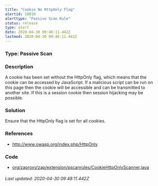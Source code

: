 ```yaml
---
title: "Cookie No HttpOnly Flag"
alertid: 10010
alerttype: "Passive Scan Rule"
status: release
type: alert
date: 2020-04-30 09:48:11.442Z
lastmod: 2020-04-30 09:48:11.442Z
---
```

### Type: Passive Scan

### Description
A cookie has been set without the HttpOnly flag, which means that the cookie can be accessed by JavaScript. If a malicious script can be run on this page then the cookie will be accessible and can be transmitted to another site. If this is a session cookie then session hijacking may be possible.

### Solution

Ensure that the HttpOnly flag is set for all cookies.

### References

* http://www.owasp.org/index.php/HttpOnly

### Code

 * [org/zaproxy/zap/extension/pscanrules/CookieHttpOnlyScanner.java](https://github.com/zaproxy/zap-extensions/blob/master/addOns/pscanrules/src/main/java/org/zaproxy/zap/extension/pscanrules/CookieHttpOnlyScanner.java)

###### Last updated: 2020-04-30 09:48:11.442Z
